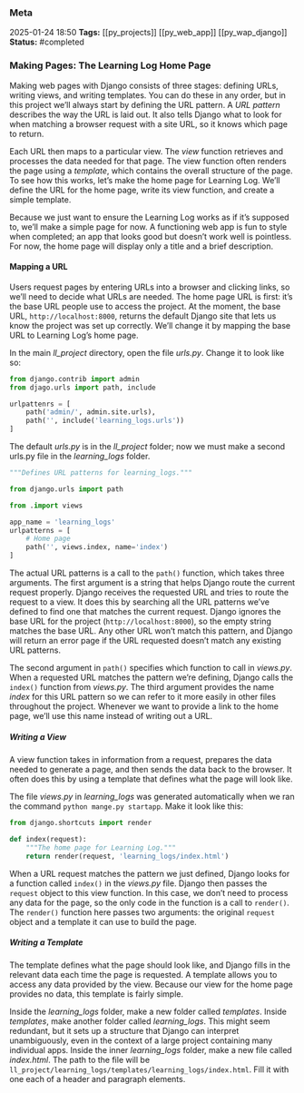 ### Meta
2025-01-24 18:50
**Tags:** [[py_projects]] [[py_web_app]] [[py_wap_django]]
**Status:** #completed 

### Making Pages: The Learning Log Home Page
Making web pages with Django consists of three stages: defining URLs, writing views, and writing templates. You can do these in any order, but in this project we’ll always start by defining the URL pattern. A *URL pattern*  describes the way the URL is laid out. It also tells Django what to look for when matching a browser request with a site URL, so it knows which page to return.

Each URL then maps to a particular view. The *view* function retrieves and processes the data needed for that page. The view function often renders the page using a *template*, which contains the overall structure of the page. To see how this works, let’s make the home page for Learning Log. We’ll define the URL for the home page, write its view function, and create a simple template.

Because we just want to ensure the Learning Log works as if it’s supposed to, we’ll make a simple page for now. A functioning web app is fun to style when completed; an app that looks good but doesn’t work well is pointless. For now, the home page will display only a title and a brief description.

#### Mapping a URL
Users request pages by entering URLs into a browser and clicking links, so we’ll need to decide what URLs are needed. The home page URL is first: it’s the base URL people use to access the project. At the moment, the base URL, `http://localhost:8000`, returns the default Django site that lets us know the project was set up correctly. We’ll change it by mapping the base URL to Learning Log’s home page.

In the main *ll_project* directory, open the file *urls.py*. Change it to look like so:
```Python title:ll_project/urls.py
from django.contrib import admin
from djago.urls import path, include

urlpattenrs = [
	path('admin/', admin.site.urls),
	path('', include('learning_logs.urls'))
]
```

The default *urls.py* is in the *ll_project* folder; now we must make a second urls.py file in the *learning_logs* folder.
```Python title:learning_logs.py
"""Defines URL patterns for learning_logs."""

from django.urls import path

from .import views

app_name = 'learning_logs'
urlpatterns = [
	# Home page
	path('', views.index, name='index')
]
```

The actual URL patterns is a call to the `path()` function, which takes three arguments. The first argument is a string that helps Django route the current request properly. Django receives the requested URL and tries to route the request to a view. It does this by searching all the URL patterns we’ve defined to find one that matches the current request. Django ignores the base URL for the project (`http://localhost:8000`), so the empty string matches the base URL. Any other URL won’t match this pattern, and Django will return an error page if the URL requested doesn’t match any existing URL patterns.

The second argument in `path()` specifies which function to call in *views.py*. When a requested URL matches the pattern we’re defining, Django calls the `index()` function from *views.py*. The third argument provides the name *index* for this URL pattern so we can refer to it more easily in other files throughout the project. Whenever we want to provide a link to the home page, we’ll use this name instead of writing out a URL.

##### Writing a View
A view function takes in information from a request, prepares the data needed to generate a page, and then sends the data back to the browser. It often does this by using a template that defines what the page will look like.

The file *views.py* in *learning_logs* was generated automatically when we ran the command `python mange.py startapp`. Make it look like this:
```Python title:views.py
from django.shortcuts import render

def index(request):
	"""The home page for Learning Log."""
	return render(request, 'learning_logs/index.html')
```

When a URL request matches the pattern we just defined, Django looks for a function called `index()` in the *views.py* file. Django then passes the `request` object to this view function. In this case, we don’t need to process any data for the page, so the only code in the function is a call to `render()`. The `render()` function here passes two arguments: the original `request` object and a template it can use to build the page.

##### Writing a Template
The template defines what the page should look like, and Django fills in the relevant data each time the page is requested. A template allows you to access any data provided by the view. Because our view for the home page provides no data, this template is fairly simple.

Inside the *learning_logs* folder, make a new folder called *templates*. Inside *templates*, make another folder called *learning_logs*. This might seem redundant, but it sets up a structure that Django can interpret unambiguously, even in the context of a large project containing many individual apps. Inside the inner *learning_logs* folder, make a new file called *index.html*. The path to the file will be `ll_project/learning_logs/templates/learning_logs/index.html`. Fill it with one each of a header and paragraph elements.